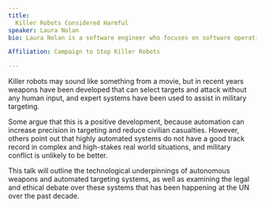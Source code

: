 ```yaml
---
title:
  Killer Robots Considered Harmful
speaker: Laura Nolan
bio: Laura Nolan is a software engineer who focuses on software operations and reliability. She holds degrees in Computer Science and in Ethics, and is currently completing another MA in Strategic Studies. Since 2018, Laura has been part of the Campaign to Stop Killer Robots, an umbrella organisation of NGOs that works towards a legally-binding instrument to regulate autonomous weapons.

Affiliation: Campaign to Stop Killer Robots

---
```

Killer robots may sound like something from a movie, but in recent years weapons have been developed that can select targets and attack without any human input, and expert systems have been used to assist in military targeting.

Some argue that this is a positive development, because automation can increase precision in targeting and reduce civilian casualties. However, others point out that highly automated systems do not have a good track record in complex and high-stakes real world situations, and military conflict is unlikely to be better.

This talk will outline the technological underpinnings of autonomous weapons and automated targeting systems, as well as examining the legal and ethical debate over these systems that has been happening at the UN over the past decade.
